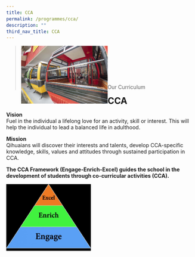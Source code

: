 ```yaml
---
title: CCA
permalink: /programmes/cca/
description: ""
third_nav_title: CCA
---
```

><img src="images/Curriculum/CCA/Picture-4-min.jpg"  
     style="width:50%"
			align="left"><br><br><br><br><br><br>
>Our Curriculum


**<font size=5>CCA</font>**
	

**Vision**  
Fuel in the individual a lifelong love for an activity, skill or interest. This will help the individual to lead a balanced life in adulthood.

**Mission**  
Qihuaians will discover their interests and talents, develop CCA-specific knowledge, skills, values and attitudes through sustained participation in CCA.

**The CCA Framework (Engage-Enrich-Excel) guides the school in the development of students through co-curricular activities (CCA).**

<img src="/images/Curriculum/CCA/3E-for-CCA-600x473.jpg"  
     style="width:45%">